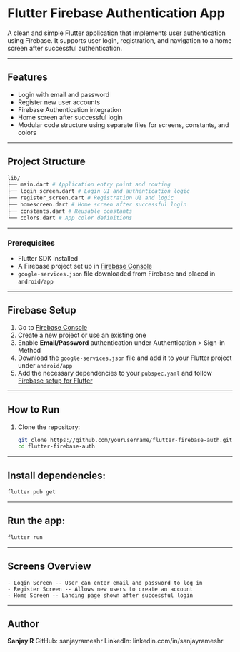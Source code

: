 # Flutter Firebase Authentication App

A clean and simple Flutter application that implements user authentication using Firebase. It supports user login, registration, and navigation to a home screen after successful authentication.

---

## Features

- Login with email and password
- Register new user accounts
- Firebase Authentication integration
- Home screen after successful login
- Modular code structure using separate files for screens, constants, and colors

---

## Project Structure
```bash
lib/
├── main.dart # Application entry point and routing
├── login_screen.dart # Login UI and authentication logic
├── register_screen.dart # Registration UI and logic
├── homescreen.dart # Home screen after successful login
├── constants.dart # Reusable constants
└── colors.dart # App color definitions
```
---

### Prerequisites

- Flutter SDK installed
- A Firebase project set up in [Firebase Console](https://console.firebase.google.com/)
- `google-services.json` file downloaded from Firebase and placed in `android/app`

---

## Firebase Setup

1. Go to [Firebase Console](https://console.firebase.google.com/)
2. Create a new project or use an existing one
3. Enable **Email/Password** authentication under Authentication > Sign-in Method
4. Download the `google-services.json` file and add it to your Flutter project under `android/app`
5. Add the necessary dependencies to your `pubspec.yaml` and follow [Firebase setup for Flutter](https://firebase.flutter.dev/docs/overview)

---

## How to Run

1. Clone the repository:
   ```bash
   git clone https://github.com/yourusername/flutter-firebase-auth.git
   cd flutter-firebase-auth
   ```
---

## Install dependencies:

```bash 
flutter pub get
```
---

## Run the app:
```bash
flutter run
``` 
---

## Screens Overview
	- Login Screen -- User can enter email and password to log in
	- Register Screen -- Allows new users to create an account
	- Home Screen -- Landing page shown after successful login

---

## Author
**Sanjay R**
GitHub: sanjayrameshr
LinkedIn: linkedin.com/in/sanjayrameshr